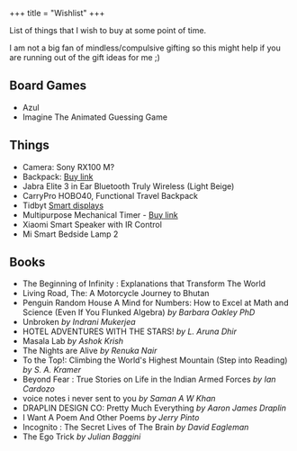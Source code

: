 +++
title = "Wishlist"
+++

List of things that I wish to buy at some point of time.

I am not a big fan of mindless/compulsive  gifting so this might help if you are running out of the gift ideas for me ;)

## Board Games

- Azul
- Imagine The Animated Guessing Game

## Things

- Camera: Sony RX100 M? 
- Backpack: [Buy link](https://www.dailyobjects.com/charcoal-taiga-backpack/dp?f=pid~CHRCOL-TAIGA-BACKPACK)
- Jabra Elite 3 in Ear Bluetooth Truly Wireless (Light Beige)
- CarryPro HOBO40, Functional Travel Backpack 
- Tidbyt [Smart displays](https://tidbyt.com/collections/tidbyt-smart-displays)
- Multipurpose Mechanical Timer - [Buy link](https://homeessentialstore.com/products/multipurpose-mechanical-timer)
- Xiaomi Smart Speaker with IR Control
- Mi Smart Bedside Lamp 2


## Books

- The Beginning of Infinity : Explanations that Transform The World
- Living Road, The: A Motorcycle Journey to Bhutan 
- Penguin Random House A Mind for Numbers: How to Excel at Math and Science (Even If You Flunked Algebra) *by Barbara Oakley PhD*
- Unbroken *by Indrani Mukerjea*
- HOTEL ADVENTURES WITH THE STARS! *by L. Aruna Dhir*
- Masala Lab *by Ashok Krish*
- The Nights are Alive *by Renuka Nair*
- To the Top!: Climbing the World's Highest Mountain (Step into Reading) *by S. A. Kramer*
- Beyond Fear : True Stories on Life in the Indian Armed Forces *by Ian Cardozo*
- voice notes i never sent to you *by Saman A W Khan*
- DRAPLIN DESIGN CO: Pretty Much Everything *by Aaron James Draplin*
- I Want A Poem And Other Poems *by Jerry Pinto*
- Incognito : The Secret Lives of The Brain *by David Eagleman*
- The Ego Trick *by Julian Baggini*
